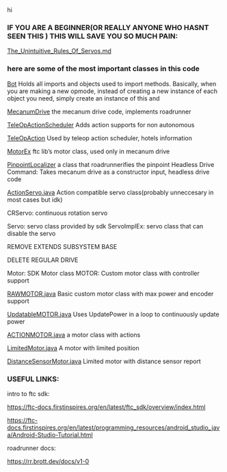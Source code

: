 hi

### IF YOU ARE A BEGINNER(OR REALLY ANYONE WHO HASNT SEEN THIS ) THIS WILL SAVE YOU SO MUCH PAIN:

[The_Unintuitive_Rules_Of_Servos.md](..%2F..%2F..%2F..%2FThe_Unintuitive_Rules_Of_Servos.md)

### here are some of the most important classes in this code

[Bot](SeasonSpecific/Bot.java)
Holds all imports and objects used to import methods. Basically, when you are making a
new opmode, instead of creating a new instance of each object you need, simply create
an instance of this and

[MecanumDrive](pathing/roadrunner/drives/MecanumDrive.java)
the mecanum drive code, implements roadrunner

[TeleOpActionScheduler](OpmodeActionSceduling/TeleOpActionScheduler.java)
Adds action supports for non autonomous

[TeleOpAction](OpmodeActionSceduling/TeleOpAction.java)
Used by teleop action scheduler, hotels information

[MotorEx](com/arcrobotics/ftclib/hardware/motors/MotorEx.java)
ftc lib’s motor class, used only in mecanum drive

[PinpointLocalizer](pathing/roadrunner/localizers/PinpointLocalizer.java)
a class that roadrunnerifies the pinpoint
Headless Drive Command:
Takes mecanum drive as a constructor input, headless drive code

[ActionServo.java](hardwareClasses%2FActionServo.java)
Action compatible servo class(probably unneccesary in most cases but idk)

CRServo:
continuous rotation servo

Servo:
servo class provided by sdk
ServoImplEx:
servo class that can disable the servo

REMOVE EXTENDS SUBSYSTEM BASE

DELETE REGULAR DRIVE

Motor:
SDK Motor class
MOTOR:
Custom motor class with controller support

[RAWMOTOR.java](hardwareClasses%2Fmotors%2FRAWMOTOR.java)
Basic custom motor class with max power and encoder support

[UpdatableMOTOR.java](hardwareClasses%2Fmotors%2FUpdatableMOTOR.java)
Uses UpdatePower in a loop to continuously update power

[ACTIONMOTOR.java](hardwareClasses%2Fmotors%2FACTIONMOTOR.java)
a motor class with actions

[LimitedMotor.java](hardwareClasses%2Fmotors%2FLimitedMotor.java)
A motor with limited position

[DistanceSensorMotor.java](hardwareClasses%2Fmotors%2FDistanceSensorMotor.java)
Limited motor with distance sensor report

### USEFUL LINKS:

intro to ftc sdk:

https://ftc-docs.firstinspires.org/en/latest/ftc_sdk/overview/index.html

https://ftc-docs.firstinspires.org/en/latest/programming_resources/android_studio_java/Android-Studio-Tutorial.html

roadrunner docs:

https://rr.brott.dev/docs/v1-0